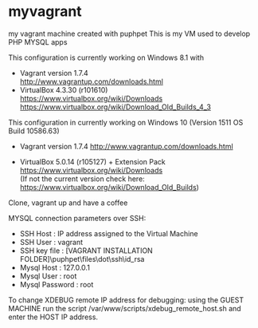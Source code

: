 # myvagrant
my vagrant machine created with puphpet
This is my VM used to develop PHP MYSQL apps

This configuration is currently working on Windows 8.1 with
- Vagrant version 1.7.4  
http://www.vagrantup.com/downloads.html
- VirtualBox 4.3.30 (r101610)  
https://www.virtualbox.org/wiki/Downloads     
https://www.virtualbox.org/wiki/Download_Old_Builds_4_3


This configuration in currently working on Windows 10 (Version 1511 OS Build 10586.63)

- Vagrant version 1.7.4
http://www.vagrantup.com/downloads.html

- VirtualBox 5.0.14 (r105127) + Extension Pack
https://www.virtualbox.org/wiki/Downloads     
(If not the current version check here: https://www.virtualbox.org/wiki/Download_Old_Builds)

Clone, vagrant up and have a coffee

MYSQL connection parameters over SSH:
- SSH Host       : IP address assigned to the Virtual Machine
- SSH User       : vagrant
- SSH key file   : [VAGRANT INSTALLATION FOLDER]\puphpet\files\dot\ssh\id_rsa
- Mysql Host     : 127.0.0.1
- Mysql User     : root
- Mysql Password : root

To change XDEBUG remote IP address for debugging:
using the GUEST MACHINE run the script /var/www/scripts/xdebug_remote_host.sh and enter the HOST IP address.



